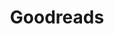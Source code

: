 ---
title: "Goodreads"
weight: 3
description: "Check out what I'm reading"
link: "https://www.goodreads.com/user/show/135100526-yash-patel"
---